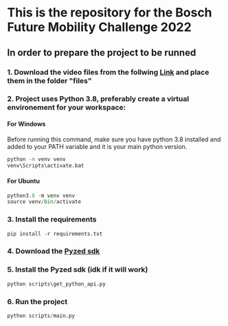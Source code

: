 # This is the repository for the Bosch Future Mobility Challenge 2022

## In order to prepare the project to be runned

### 1. Download the video files from the follwing [Link](https://drive.google.com/drive/folders/1RQziPcPgrpaDIH4r55o07M_YF2KlxJWh?usp=sharing) and place them in the folder "files"

### 2. Project uses Python 3.8, preferably create a virtual environement for your workspace:

#### For Windows
Before running this command, make sure you have python 3.8 installed and added to your PATH variable and it is your main python version.

```cmd
python -m venv venv
venv\Scripts\activate.bat 
```

#### For Ubuntu
```python
python3.8 -m venv venv
source venv/bin/activate
```

### 3. Install the requirements

```python
pip install -r requirements.txt
```

### 4. Download the [Pyzed sdk](https://www.stereolabs.com/developers/release/) 

### 5. Install the Pyzed sdk (idk if it will work)

```cmd
python scripts\get_python_api.py
```

### 6. Run the project

```python
python scripts/main.py
```

